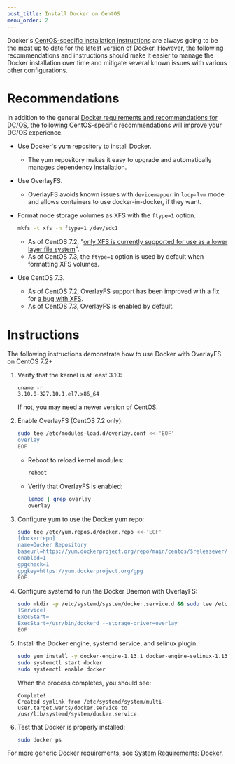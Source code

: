 ```yaml
---
post_title: Install Docker on CentOS
menu_order: 2
---
```

Docker's <a href="https://docs.docker.com/engine/installation/linux/centos/" target="_blank">CentOS-specific installation instructions</a> are always going to be the most up to date for the latest version of Docker. However, the following recommendations and instructions should make it easier to manage the Docker installation over time and mitigate several known issues with various other configurations.

# Recommendations

In addition to the general [Docker requirements and recommendations for DC/OS][1], the following CentOS-specific recommendations will improve your DC/OS experience.

- Use Docker's yum repository to install Docker.
  - The yum repository makes it easy to upgrade and automatically manages dependency installation.
- Use OverlayFS.
  - OverlayFS avoids known issues with `devicemapper` in `loop-lvm` mode and allows containers to use docker-in-docker, if they want.
- Format node storage volumes as XFS with the `ftype=1` option.

  ```bash
  mkfs -t xfs -n ftype=1 /dev/sdc1
  ```
  - As of CentOS 7.2, "<a href="https://access.redhat.com/documentation/en-US/Red_Hat_Enterprise_Linux/7/html/7.2_Release_Notes/technology-preview-file_systems.html" target="_blank">only XFS is currently supported for use as a lower layer file system</a>".
  - As of CentOS 7.3, the `ftype=1` option is used by default when formatting XFS volumes.
- Use CentOS 7.3.
  - As of CentOS 7.2, OverlayFS support has been improved with a fix for <a href="https://github.com/docker/docker/issues/10294" target="_blank">a bug with XFS</a>.
  - As of CentOS 7.3, OverlayFS is enabled by default.

# Instructions

The following instructions demonstrate how to use Docker with OverlayFS on CentOS 7.2+

1.  Verify that the kernel is at least 3.10:

    ```
    uname -r
    3.10.0-327.10.1.el7.x86_64
    ```

    If not, you may need a newer version of CentOS.

1.  Enable OverlayFS (CentOS 7.2 only):

    ```bash
    sudo tee /etc/modules-load.d/overlay.conf <<-'EOF'
    overlay
    EOF
    ```

    -   Reboot to reload kernel modules:

        ```bash
        reboot
        ```

    -   Verify that OverlayFS is enabled:

        ```bash
        lsmod | grep overlay
        overlay
        ```

1.  Configure yum to use the Docker yum repo:

    ```bash
    sudo tee /etc/yum.repos.d/docker.repo <<-'EOF'
    [dockerrepo]
    name=Docker Repository
    baseurl=https://yum.dockerproject.org/repo/main/centos/$releasever/
    enabled=1
    gpgcheck=1
    gpgkey=https://yum.dockerproject.org/gpg
    EOF
    ```

1.  Configure systemd to run the Docker Daemon with OverlayFS:

    ```bash
    sudo mkdir -p /etc/systemd/system/docker.service.d && sudo tee /etc/systemd/system/docker.service.d/override.conf <<- EOF
    [Service]
    ExecStart=
    ExecStart=/usr/bin/dockerd --storage-driver=overlay
    EOF
    ```

1.  Install the Docker engine, systemd service, and selinux plugin.

    ```bash
    sudo yum install -y docker-engine-1.13.1 docker-engine-selinux-1.13.1
    sudo systemctl start docker
    sudo systemctl enable docker
    ```

    When the process completes, you should see:

    ```
    Complete!
    Created symlink from /etc/systemd/system/multi-user.target.wants/docker.service to /usr/lib/systemd/system/docker.service.
    ```

1. Test that Docker is properly installed:

    ```bash
    sudo docker ps
    ```

For more generic Docker requirements, see [System Requirements: Docker][1].

[1]: /docs/1.10/installing/advanced-installer/system-requirements/#docker
